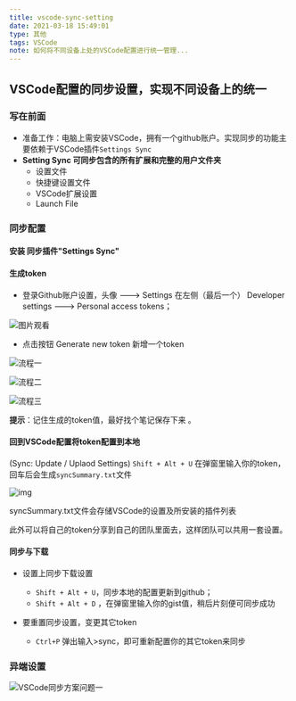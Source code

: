 ```yaml
---
title: vscode-sync-setting
date: 2021-03-18 15:49:01
type: 其他
tags: VSCode
note: 如何将不同设备上处的VSCode配置进行统一管理...
---
```


## VSCode配置的同步设置，实现不同设备上的统一

### 写在前面

* 准备工作：电脑上需安装VSCode，拥有一个github账户。实现同步的功能主要依赖于VSCode插件`Settings Sync`
* **Setting Sync 可同步包含的所有扩展和完整的用户文件夹** 
  * 设置文件
  * 快捷键设置文件
  * VSCode扩展设置
  * Launch File

<!--more-->
### 同步配置

#### 安装 同步插件"Settings Sync"

#### 生成token

* 登录Github账户设置，头像 ---> Settings 在左侧（最后一个） Developer settings ---> Personal access tokens；

![图片观看](https://i.loli.net/2018/05/26/5b096f4978275.png)

* 点击按钮 Generate new token 新增一个token

![流程一](https://i.loli.net/2018/05/26/5b096f6c74ee0.png)

![流程二](https://i.loli.net/2018/05/26/5b096f835206e.png)



![流程三](https://i.loli.net/2018/05/26/5b096f9a9b3de.png)



**提示**：记住生成的token值，最好找个笔记保存下来 。



#### 回到VSCode配置将token配置到本地

(Sync: Update / Uplaod Settings) `Shift + Alt + U` 在弹窗里输入你的token， 回车后会生成`syncSummary.txt`文件

![img](https://i.loli.net/2018/05/26/5b096fb7323ae.png)

syncSummary.txt文件会存储VSCode的设置及所安装的插件列表

此外可以将自己的token分享到自己的团队里面去，这样团队可以共用一套设置。 

#### 同步与下载

* 设置上同步下载设置
  * `Shift + Alt + U`，同步本地的配置更新到github；
  *  `Shift + Alt + D` ，在弹窗里输入你的gist值，稍后片刻便可同步成功

* 要重置同步设置，变更其它token
  * ` Ctrl+P ` 弹出输入>sync，即可重新配置你的其它token来同步
  
### 异端设置
![VSCode同步方案问题一](https://i.loli.net/2018/05/26/5b096fcdb900c.png)
